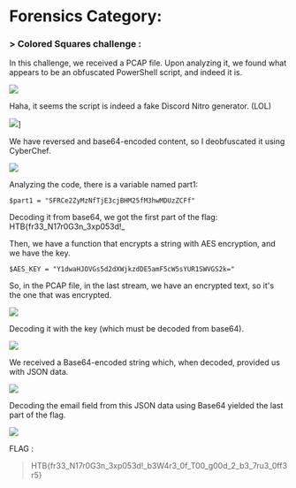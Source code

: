 # Forensics Category:

### > Colored Squares challenge :

In this challenge, we received a PCAP file.
Upon analyzing it, we found what appears to be an obfuscated PowerShell script, and indeed it is.

![](https://media.discordapp.net/attachments/1067452256686981161/1216987290522615828/Screen_Shot_2024-03-12_at_5.52.47_AM.png?ex=660262bc&is=65efedbc&hm=178c3bb53583251160c354b60184f9c655d4120b8cd780ab9a125cbfa1ad0bd0&=&format=webp&quality=lossless&width=2588&height=1390)

Haha, it seems the script is indeed a fake Discord Nitro generator. (LOL)

![](https://cdn.discordapp.com/attachments/1067452256686981161/1216988581785243768/Screen_Shot_2024-03-12_at_5.57.58_AM.png?ex=660263f0&is=65efeef0&hm=208b065190814959e9bee46c8a7ad5859905a68b8d232eb1ed5a5a4c5e17400b&)]

We have reversed and base64-encoded content, so I deobfuscated it using CyberChef.

![](https://cdn.discordapp.com/attachments/1067452256686981161/1216991046588694558/Screen_Shot_2024-03-12_at_6.06.36_AM.png?ex=6602663c&is=65eff13c&hm=f7d751bf125983aa3f978aab35bc217fd343c0796d1d013aa7bbc4113abd8c79&)

Analyzing the code, there is a variable named part1:

`$part1 = "SFRCe2ZyMzNfTjE3cjBHM25fM3hwMDUzZCFf"`

Decoding it from base64, we got the first part of the flag: HTB{fr33_N17r0G3n_3xp053d!_

Then, we have a function that encrypts a string with AES encryption, and we have the key.

`$AES_KEY = "Y1dwaHJOVGs5d2dXWjkzdDE5amF5cW5sYUR1SWVGS2k="`

So, in the PCAP file, in the last stream, we have an encrypted text, so it's the one that was encrypted.

![](https://cdn.discordapp.com/attachments/1067452256686981161/1216995646272307290/Screen_Shot_2024-03-12_at_6.26.00_AM.png?ex=66026a84&is=65eff584&hm=71db743d36dbd80688b4cbdf378ee36695b78fd0e95c45b525f2088d086e60d2&)


Decoding it with the key (which must be decoded from base64).

![](https://cdn.discordapp.com/attachments/1067452256686981161/1216996486710169700/Screen_Shot_2024-03-12_at_6.29.23_AM.png?ex=66026b4d&is=65eff64d&hm=1549568030c32c51b3344485aa5294f1dc4a745cb696d558ddc6a98aba9cf255&)

We received a Base64-encoded string which, when decoded, provided us with JSON data. 

![](https://cdn.discordapp.com/attachments/1067452256686981161/1216996918878801920/Screen_Shot_2024-03-12_at_6.30.46_AM.png?ex=66026bb4&is=65eff6b4&hm=56f3a879528e635e0af93490514bf0b28f84cb1dfb9f5a456763eb025fb5e06d&)

Decoding the email field from this JSON data using Base64 yielded the last part of the flag.

![](https://cdn.discordapp.com/attachments/1067452256686981161/1216997788395634698/Screen_Shot_2024-03-12_at_6.34.32_AM.png?ex=66026c83&is=65eff783&hm=d973855b3537d24c0160a46b308ee71470b9e9fba0dc8b0cd3b4f51ae32b2f6d&)

FLAG : 
> HTB{fr33_N17r0G3n_3xp053d!_b3W4r3_0f_T00_g00d_2_b3_7ru3_0ff3r5}